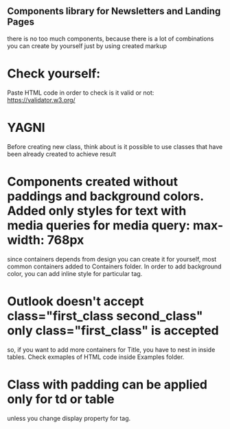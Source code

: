 ## Components library for Newsletters and Landing Pages
   there is no too much components, because there is a lot of combinations you can create by yourself just by using created markup

# Check yourself:
   Paste HTML code in order to check is it valid or not: https://validator.w3.org/

# YAGNI
   Before creating new class, think about is it possible to use classes that have been already created to achieve result

# Components created without paddings and background colors. Added only styles for text with media queries for media query: max-width: 768px
  since containers depends from design you can create it for yourself,
  most common containers added to Containers folder.
  In order to add background color, you can add inline style for particular tag.

# Outlook doesn't accept class="first_class second_class" only class="first_class" is accepted
  so, if you want to add more containers for Title, you have to nest in inside tables.
  Check exmaples of HTML code inside Examples folder.

# Class with padding can be applied only for td or table
  unless you change display property for tag.
